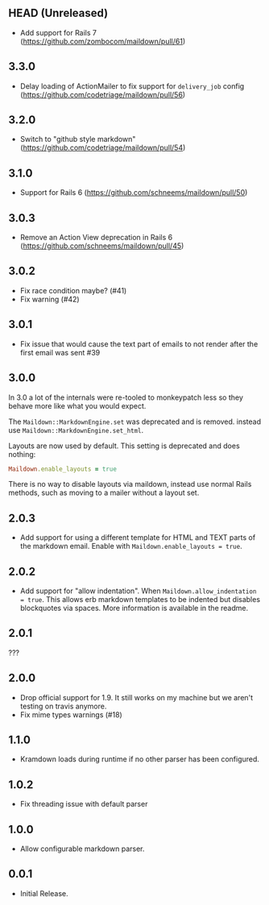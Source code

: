 ## HEAD (Unreleased)

- Add support for Rails 7 (https://github.com/zombocom/maildown/pull/61)

## 3.3.0

- Delay loading of ActionMailer to fix support for `delivery_job` config (https://github.com/codetriage/maildown/pull/56)

## 3.2.0

- Switch to "github style markdown" (https://github.com/codetriage/maildown/pull/54)

## 3.1.0

- Support for Rails 6 (https://github.com/schneems/maildown/pull/50)

## 3.0.3

- Remove an Action View deprecation in Rails 6 (https://github.com/schneems/maildown/pull/45)

## 3.0.2

- Fix race condition maybe? (#41)
- Fix warning (#42)

## 3.0.1

- Fix issue that would cause the text part of emails to not render after the first email was sent #39

## 3.0.0

In 3.0 a lot of the internals were re-tooled to monkeypatch less so they behave more like what you would expect.

The `Maildown::MarkdownEngine.set` was deprecated and is removed. instead use `Maildown::MarkdownEngine.set_html`.

Layouts are now used by default. This setting is deprecated and does nothing:

```ruby
Maildown.enable_layouts = true
```

There is no way to disable layouts via maildown, instead use normal Rails methods, such as moving to a mailer without a layout set.

## 2.0.3

- Add support for using a different template for HTML and TEXT parts of the markdown email. Enable with `Maildown.enable_layouts = true`.

## 2.0.2

- Add support for "allow indentation". When `Maildown.allow_indentation = true`. This allows erb markdown templates to be indented but disables blockquotes via spaces. More information is available in the readme.

## 2.0.1

???

## 2.0.0

- Drop official support for 1.9. It still works on my machine but
  we aren't testing on travis anymore.
- Fix mime types warnings (#18)

## 1.1.0

- Kramdown loads during runtime if no other parser has been configured.

## 1.0.2

- Fix threading issue with default parser

## 1.0.0

- Allow configurable markdown parser.

## 0.0.1

- Initial Release.
